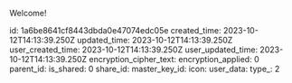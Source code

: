 Welcome!

id: 1a6be8641cf8443dbda0e47074edc05e
created_time: 2023-10-12T14:13:39.250Z
updated_time: 2023-10-12T14:13:39.250Z
user_created_time: 2023-10-12T14:13:39.250Z
user_updated_time: 2023-10-12T14:13:39.250Z
encryption_cipher_text: 
encryption_applied: 0
parent_id: 
is_shared: 0
share_id: 
master_key_id: 
icon: 
user_data: 
type_: 2